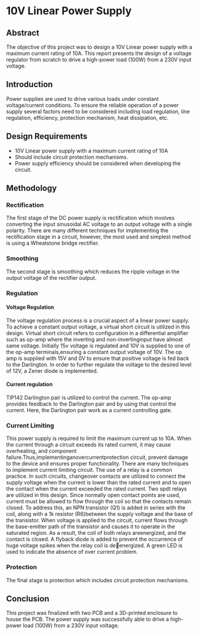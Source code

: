 # 10V Linear Power Supply

## Abstract

The objective of this project was to design a 10V Linear power supply with a maximum current rating of 10A. This report presents the design of a voltage regulator from scratch to drive a high-power load (100W) from a 230V input voltage.

## Introduction

Power supplies are used to drive various loads under constant voltage/current conditions. To ensure the reliable operation of a power supply several factors need to be considered including load regulation, line regulation, efficiency, protection mechanism, heat dissipation, etc.

## Design Requirements

- 10V Linear power supply with a maximum current rating of 10A
- Should include circuit protection mechanisms.
- Power supply efficiency should be considered when developing the circuit.

## Methodology

### Rectification

The first stage of the DC power supply is rectification which involves converting the input sinusoidal AC voltage to an output voltage with a single polarity. There are many different techniques for implementing the rectification stage in a circuit, however, the most used and simplest method is using a Wheatstone bridge rectifier.

### Smoothing

The second stage is smoothing which reduces the ripple voltage in the output voltage of the rectifier output.

### Regulation

#### Voltage Regulation

The voltage regulation process is a crucial aspect of a linear power supply. To achieve a constant output voltage, a virtual short circuit is utilized in this design. Virtual short circuit refers to 
configuration in a differential amplifier such as op-amp where the inverting and non-invertinginput have almost same voltage. Initially 15v voltage is regulated and 10V is supplied to one of the op-amp terminals,ensuring a constant output voltage of 10V. The op amp is supplied with 15V and 0V to ensure that positive voltage is fed back to the Darlington. In order to further regulate the voltage to the desired level of 12V, a Zener diode is implemented.

#### Current regulation
TIP142 Darlington pair is utilized to control the current. The op-amp provides feedback to the Darlington pair and by using that control the current. Here, the Darlington pair work as a current controlling gate.

### Current Limiting
This power supply is required to limit the maximum current up to 10A. When the current through a circuit exceeds its rated current, it may cause overheating, and component failure.Thus,implementinganovercurrentprotection circuit, prevent damage to the device and ensures proper functionality. There are many techniques to implement current limiting circuit. The use of a relay is 
a common practice. In such circuits, changeover contacts are utilized to connect the supply voltage when the current is lower than the rated current and to open the contact when the current exceeded the rated 
current. Two spdt relays are utilized in this design. Since normally open contact points are used, current must be allowed to flow through the coil so that the contacts remain closed. To address this, an NPN transistor (Q1) is added in series with the coil, along with a 1k resistor (R6)between the supply voltage and the base of the transistor. When voltage is applied to the circuit, current flows through the base-emitter path of the transistor and causes it to operate in the saturated region. As a result, the coil of both relays areenergized, and the contact is closed. A flyback diode is added to prevent the occurrence of huge voltage spikes when the relay coil is deenergized. A green LED is used to indicate the absence of over current problem. 

### Protection

The final stage is protection which includes circuit protection mechanisms.

## Conclusion

This project was finalized with two PCB and a 3D-printed enclosure to house the PCB. The power supply was successfully able to drive a high-power load (100W) from a 230V input voltage.
